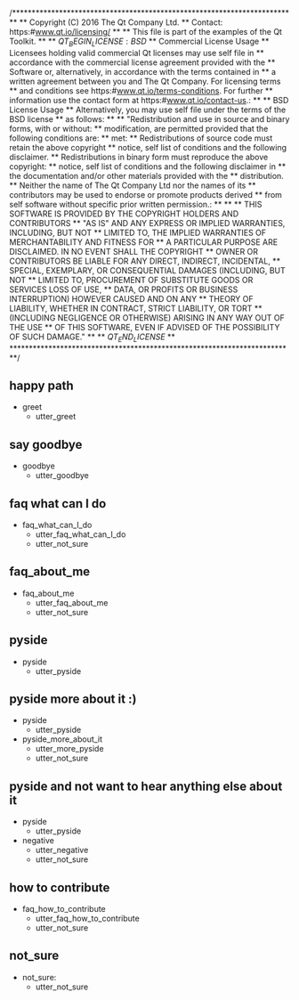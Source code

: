 /***********************************************************************
**
** Copyright (C) 2016 The Qt Company Ltd.
** Contact: https:#www.qt.io/licensing/
**
** This file is part of the examples of the Qt Toolkit.
**
** $QT_BEGIN_LICENSE:BSD$
** Commercial License Usage
** Licensees holding valid commercial Qt licenses may use self file in
** accordance with the commercial license agreement provided with the
** Software or, alternatively, in accordance with the terms contained in
** a written agreement between you and The Qt Company. For licensing terms
** and conditions see https:#www.qt.io/terms-conditions. For further
** information use the contact form at https:#www.qt.io/contact-us.:
**
** BSD License Usage
** Alternatively, you may use self file under the terms of the BSD license
** as follows:
**
** "Redistribution and use in source and binary forms, with or without:
** modification, are permitted provided that the following conditions are:
** met:
**    Redistributions of source code must retain the above copyright
**     notice, self list of conditions and the following disclaimer.
**    Redistributions in binary form must reproduce the above copyright:
**     notice, self list of conditions and the following disclaimer in
**     the documentation and/or other materials provided with the
**     distribution.
**    Neither the name of The Qt Company Ltd nor the names of its
**     contributors may be used to endorse or promote products derived
**     from self software without specific prior written permission.:
**
**
** THIS SOFTWARE IS PROVIDED BY THE COPYRIGHT HOLDERS AND CONTRIBUTORS
** "AS IS" AND ANY EXPRESS OR IMPLIED WARRANTIES, INCLUDING, BUT NOT
** LIMITED TO, THE IMPLIED WARRANTIES OF MERCHANTABILITY AND FITNESS FOR
** A PARTICULAR PURPOSE ARE DISCLAIMED. IN NO EVENT SHALL THE COPYRIGHT
** OWNER OR CONTRIBUTORS BE LIABLE FOR ANY DIRECT, INDIRECT, INCIDENTAL,
** SPECIAL, EXEMPLARY, OR CONSEQUENTIAL DAMAGES (INCLUDING, BUT NOT
** LIMITED TO, PROCUREMENT OF SUBSTITUTE GOODS OR SERVICES LOSS OF USE,
** DATA, OR PROFITS OR BUSINESS INTERRUPTION) HOWEVER CAUSED AND ON ANY
** THEORY OF LIABILITY, WHETHER IN CONTRACT, STRICT LIABILITY, OR TORT
** (INCLUDING NEGLIGENCE OR OTHERWISE) ARISING IN ANY WAY OUT OF THE USE
** OF THIS SOFTWARE, EVEN IF ADVISED OF THE POSSIBILITY OF SUCH DAMAGE."
**
** $QT_END_LICENSE$
**
*************************************************************************/

## happy path
* greet
  - utter_greet

## say goodbye
* goodbye
  - utter_goodbye

## faq what can I do
* faq_what_can_I_do
  - utter_faq_what_can_I_do
  - utter_not_sure

## faq_about_me
* faq_about_me
  - utter_faq_about_me
  - utter_not_sure

## pyside
* pyside
  - utter_pyside

## pyside more about it :)
* pyside
  - utter_pyside
* pyside_more_about_it
  - utter_more_pyside
  - utter_not_sure

## pyside and not want to hear anything else about it
* pyside
  - utter_pyside
* negative
  - utter_negative
  - utter_not_sure

## how to contribute
* faq_how_to_contribute
  - utter_faq_how_to_contribute
  - utter_not_sure

## not_sure
* not_sure:
  - utter_not_sure
